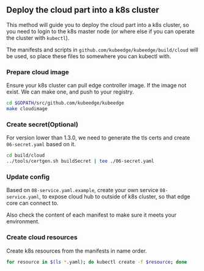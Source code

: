 ##  Deploy the cloud part into a k8s cluster

This method will guide you to deploy the cloud part into a k8s cluster,
so you need to login to the k8s master node (or where else if you can
operate the cluster with `kubectl`).

The manifests and scripts in `github.com/kubeedge/kubeedge/build/cloud`
will be used, so place these files to somewhere you can kubectl with.

### Prepare cloud image
Ensure your k8s cluster can pull edge controller image. If the
image not exist. We can make one, and push to your registry.

```bash
cd $GOPATH/src/github.com/kubeedge/kubeedge
make cloudimage
```

### Create secret(Optional)
For version lower than 1.3.0, we need to generate the tls certs and create
`06-secret.yaml` based on it.

```bash
cd build/cloud
../tools/certgen.sh buildSecret | tee ./06-secret.yaml
```

### Update config
Based on `08-service.yaml.example`, create your own service `08-service.yaml`,
to expose cloud hub to outside of k8s cluster, so that edge core can
connect to.

Also check the content of each manifest to make sure it meets your environment.

### Create cloud resources
Create k8s resources from the manifests in name order.

```bash
for resource in $(ls *.yaml); do kubectl create -f $resource; done
```
